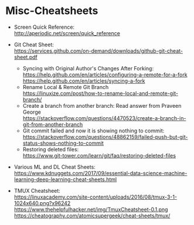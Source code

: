 # Misc-Cheatsheets

* Screen Quick Reference:  
http://aperiodic.net/screen/quick_reference  
* Git Cheat Sheet:  
https://services.github.com/on-demand/downloads/github-git-cheat-sheet.pdf  
  * Syncing with Original Author's Changes After Forking:  
  https://help.github.com/en/articles/configuring-a-remote-for-a-fork  
  https://help.github.com/en/articles/syncing-a-fork  
  * Rename Local & Remote Git Branch  
  https://linuxize.com/post/how-to-rename-local-and-remote-git-branch/
  * Create a branch from another branch: Read answer from Praveen George  
  https://stackoverflow.com/questions/4470523/create-a-branch-in-git-from-another-branch
  * Git commit failed and now it is showing nothing to commit:  
  https://stackoverflow.com/questions/48862159/failed-push-but-git-status-shows-nothing-to-commit
  * Restoring deleted files:  
  https://www.git-tower.com/learn/git/faq/restoring-deleted-files

* Various ML and DL Cheat Sheets:  
https://www.kdnuggets.com/2017/09/essential-data-science-machine-learning-deep-learning-cheat-sheets.html

* TMUX Cheatsheet:  
https://linuxacademy.com/site-content/uploads/2016/08/tmux-3-1-1024x640.png?x96242  
https://www.thehelpfulhacker.net/img/TmuxCheatsheet-0.1.png  
https://cheatography.com/atomicsupergeek/cheat-sheets/tmux/  
